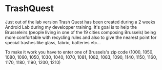 # TrashQuest
Just out of the lab version
Trash Quest has been created during a 2 weeks Android Lab during my developper training. 
It's goal is to help the Brusseleirs (people living in one of the 19 cities composing Brussels) 
being more comfortable with recycling rules and also to give the nearest point for special trashes like glass, fabric, batteries etc...

To make it work you have to enter one of Brussels's zip code (1000, 1050, 1080, 1060, 1050, 1030, 1040, 1070, 1081, 1082, 1083, 1090, 
1140, 1150, 1160, 1170, 1180, 1190, 1200, 1210)
